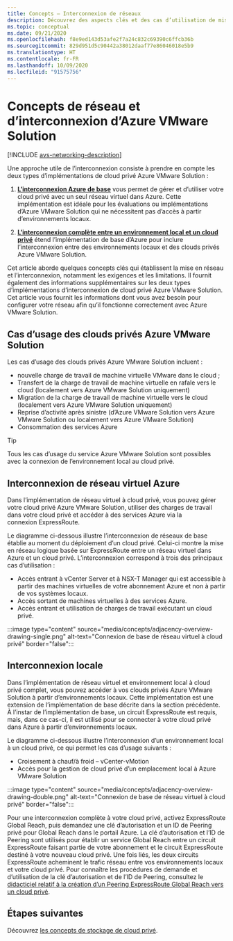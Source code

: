 ```yaml
---
title: Concepts – Interconnexion de réseaux
description: Découvrez des aspects clés et des cas d’utilisation de mise en réseau et d’interconnexion dans Azure VMware Solution.
ms.topic: conceptual
ms.date: 09/21/2020
ms.openlocfilehash: f8e9ed143d53afe2f7a24c832c69390c6ffcb36b
ms.sourcegitcommit: 829d951d5c90442a38012daaf77e86046018e5b9
ms.translationtype: HT
ms.contentlocale: fr-FR
ms.lasthandoff: 10/09/2020
ms.locfileid: "91575756"
---
```

# <a name="azure-vmware-solution-networking-and-interconnectivity-concepts"></a>Concepts de réseau et d’interconnexion d’Azure VMware Solution

[!INCLUDE [avs-networking-description](includes/azure-vmware-solution-networking-description.md)]

Une approche utile de l’interconnexion consiste à prendre en compte les deux types d’implémentations de cloud privé Azure VMware Solution :

1. [**L’interconnexion Azure de base**](#azure-virtual-network-interconnectivity) vous permet de gérer et d’utiliser votre cloud privé avec un seul réseau virtuel dans Azure. Cette implémentation est idéale pour les évaluations ou implémentations d’Azure VMware Solution qui ne nécessitent pas d’accès à partir d’environnements locaux.

1. [**L’interconnexion complète entre un environnement local et un cloud privé**](#on-premises-interconnectivity) étend l’implémentation de base d’Azure pour inclure l’interconnexion entre des environnements locaux et des clouds privés Azure VMware Solution.
 
Cet article aborde quelques concepts clés qui établissent la mise en réseau et l’interconnexion, notamment les exigences et les limitations. Il fournit également des informations supplémentaires sur les deux types d’implémentations d’interconnexion de cloud privé Azure VMware Solution. Cet article vous fournit les informations dont vous avez besoin pour configurer votre réseau afin qu’il fonctionne correctement avec Azure VMware Solution.

## <a name="azure-vmware-solution-private-cloud-use-cases"></a>Cas d’usage des clouds privés Azure VMware Solution

Les cas d’usage des clouds privés Azure VMware Solution incluent :
- nouvelle charge de travail de machine virtuelle VMware dans le cloud ;
- Transfert de la charge de travail de machine virtuelle en rafale vers le cloud (localement vers Azure VMware Solution uniquement)
- Migration de la charge de travail de machine virtuelle vers le cloud (localement vers Azure VMware Solution uniquement)
- Reprise d’activité après sinistre (d’Azure VMware Solution vers Azure VMware Solution ou localement vers Azure VMware Solution)
- Consommation des services Azure

> [!TIP]
> Tous les cas d’usage du service Azure VMware Solution sont possibles avec la connexion de l’environnement local au cloud privé.

## <a name="azure-virtual-network-interconnectivity"></a>Interconnexion de réseau virtuel Azure

Dans l’implémentation de réseau virtuel à cloud privé, vous pouvez gérer votre cloud privé Azure VMware Solution, utiliser des charges de travail dans votre cloud privé et accéder à des services Azure via la connexion ExpressRoute. 

Le diagramme ci-dessous illustre l’interconnexion de réseaux de base établie au moment du déploiement d’un cloud privé. Celui-ci montre la mise en réseau logique basée sur ExpressRoute entre un réseau virtuel dans Azure et un cloud privé. L’interconnexion correspond à trois des principaux cas d’utilisation :
* Accès entrant à vCenter Server et à NSX-T Manager qui est accessible à partir des machines virtuelles de votre abonnement Azure et non à partir de vos systèmes locaux. 
* Accès sortant de machines virtuelles à des services Azure. 
* Accès entrant et utilisation de charges de travail exécutant un cloud privé.

:::image type="content" source="media/concepts/adjacency-overview-drawing-single.png" alt-text="Connexion de base de réseau virtuel à cloud privé" border="false":::

## <a name="on-premises-interconnectivity"></a>Interconnexion locale

Dans l’implémentation de réseau virtuel et environnement local à cloud privé complet, vous pouvez accéder à vos clouds privés Azure VMware Solution à partir d’environnements locaux. Cette implémentation est une extension de l’implémentation de base décrite dans la section précédente. À l’instar de l’implémentation de base, un circuit ExpressRoute est requis, mais, dans ce cas-ci, il est utilisé pour se connecter à votre cloud privé dans Azure à partir d’environnements locaux. 

Le diagramme ci-dessous illustre l’interconnexion d’un environnement local à un cloud privé, ce qui permet les cas d’usage suivants :
* Croisement à chauf/à froid – vCenter-vMotion
* Accès pour la gestion de cloud privé d’un emplacement local à Azure VMware Solution

:::image type="content" source="media/concepts/adjacency-overview-drawing-double.png" alt-text="Connexion de base de réseau virtuel à cloud privé" border="false":::

Pour une interconnexion complète à votre cloud privé, activez ExpressRoute Global Reach, puis demandez une clé d’autorisation et un ID de Peering privé pour Global Reach dans le portail Azure. La clé d’autorisation et l’ID de Peering sont utilisés pour établir un service Global Reach entre un circuit ExpressRoute faisant partie de votre abonnement et le circuit ExpressRoute destiné à votre nouveau cloud privé. Une fois liés, les deux circuits ExpressRoute acheminent le trafic réseau entre vos environnements locaux et votre cloud privé.  Pour connaître les procédures de demande et d’utilisation de la clé d’autorisation et de l’ID de Peering, consultez le [didacticiel relatif à la création d’un Peering ExpressRoute Global Reach vers un cloud privé](tutorial-expressroute-global-reach-private-cloud.md).



## <a name="next-steps"></a>Étapes suivantes 
Découvrez [les concepts de stockage de cloud privé](concepts-storage.md).


<!-- LINKS - external -->
[enable Global Reach]: ../expressroute/expressroute-howto-set-global-reach.md

<!-- LINKS - internal -->

